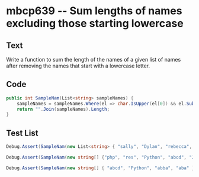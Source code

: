 # mbcp639 -- Sum lengths of names excluding those starting lowercase

## Text

Write a function to sum the length of the names of a given list of names after removing the names that start with a lowercase letter.

## Code

```csharp
public int SampleNam(List<string> sampleNames) {
    sampleNames = sampleNames.Where(el => char.IsUpper(el[0]) && el.Substring(1).All(char.IsLower)).ToList();
    return "".Join(sampleNames).Length;
}
```

## Test List

```csharp
Debug.Assert(SampleNam(new List<string> { "sally", "Dylan", "rebecca", "Diana", "Joanne", "keith" }) == 16);
```

```csharp
Debug.Assert(SampleNam(new string[] {"php", "res", "Python", "abcd", "Java", "aaa"}) == 10);
```

```csharp
Debug.Assert(SampleNam(new string[] { "abcd", "Python", "abba", "aba" }) == 6);
```
